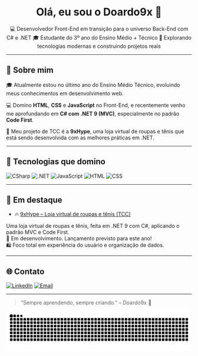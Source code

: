 <h1 align="center">Olá, eu sou o Doardo9x 👋</h1>

<p align="center">
  💻 Desenvolvedor Front-End em transição para o universo Back-End com C# e .NET  
  🎓 Estudante do 3º ano do Ensino Médio + Técnico  
  🚀 Explorando tecnologias modernas e construindo projetos reais
</p>

---

## 🧠 Sobre mim

🎓 Atualmente estou no último ano do Ensino Médio Técnico, evoluindo meus conhecimentos em desenvolvimento web.

💻 Domino **HTML**, **CSS** e **JavaScript** no Front-End, e recentemente venho me aprofundando em **C# com .NET 9 (MVC)**, especialmente no padrão **Code First**.

🧵 Meu projeto de TCC é a **9xHype**, uma loja virtual de roupas e tênis que está sendo desenvolvida com as melhores práticas em .NET.

---

## 💼 Tecnologias que domino
![CSharp](https://img.shields.io/badge/C%23-239120?style=for-the-badge&logo=c-sharp&logoColor=white)
![.NET](https://img.shields.io/badge/.NET-512BD4?style=for-the-badge&logo=dotnet&logoColor=white)
![JavaScript](https://img.shields.io/badge/JavaScript-F7DF1E?style=for-the-badge&logo=javascript&logoColor=black)
![HTML](https://img.shields.io/badge/HTML5-E34F26?style=for-the-badge&logo=html5&logoColor=white)
![CSS](https://img.shields.io/badge/CSS3-1572B6?style=for-the-badge&logo=css3)

---

## 📌 Em destaque
- 🔥 [9xHype – Loja virtual de roupas e tênis (TCC)](https://github.com/doardo9x/9x-hype-tcc)

Uma loja virtual de roupas e tênis, feita em .NET 9 com C#, aplicando o padrão MVC e Code First.  
🔧 Em desenvolvimento. Lançamento previsto para este ano!  
🛍️ Foco total em experiência do usuário e organização de dados.

---

## 🌐 Contato

[![LinkedIn](https://img.shields.io/badge/-LinkedIn-0A66C2?style=for-the-badge&logo=linkedin&logoColor=white)](https://www.linkedin.com/in/eduardo-ribeiro-b65826304/)
[![Email](https://img.shields.io/badge/-Email-D14836?style=for-the-badge&logo=gmail&logoColor=white)](mailto:eduardo010304@gmail.com)

---

> “Sempre aprendendo, sempre criando.” – Doardo9x 🚀
<img src="https://raw.githubusercontent.com/BrunoOller/BrunoOller/output/snake.svg" alt="Snake animation" />
